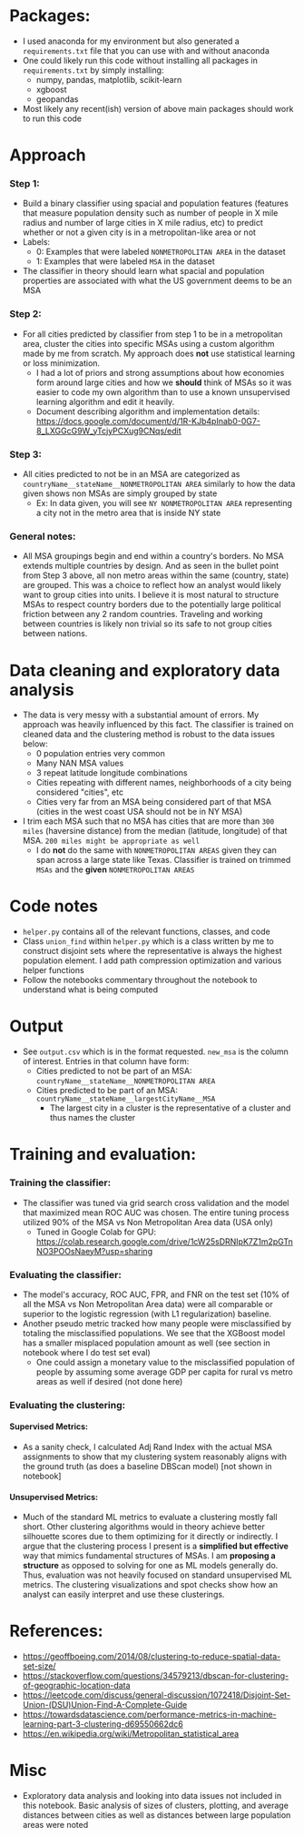 # Packages:
- I used anaconda for my environment but also generated a `requirements.txt` file that you can use with and without anaconda
- One could likely run this code without installing all packages in `requirements.txt` by simply installing:
    - numpy, pandas, matplotlib, scikit-learn
    - xgboost
    - geopandas
- Most likely any recent(ish) version of above main packages should work to run this code

# Approach
### Step 1:
- Build a binary classifier using spacial and population features (features that measure population density such as number of people in X mile radius and number of large cities in X mile radius, etc) to predict whether or not a given city is in a metropolitan-like area or not
- Labels:
    - 0: Examples that were labeled `NONMETROPOLITAN AREA` in the dataset
    - 1: Examples that were labeled `MSA` in the dataset
- The classifier in theory should learn what spacial and population properties are associated with what the US government deems to be an MSA

### Step 2:
- For all cities predicted by classifier from step 1 to be in a metropolitan area, cluster the cities into specific MSAs using a custom algorithm made by me from scratch. My approach does **not** use statistical learning or loss minimization. 
    - I had a lot of priors and strong assumptions about how economies form around large cities and how we **should** think of MSAs so it was easier to code my own algorithm than to use a known unsupervised learning algorithm and edit it heavily.
    - Document describing algorithm and implementation details: https://docs.google.com/document/d/1R-KJb4pInab0-0G7-8_LXGGcG9W_yTcjyPCXug9CNqs/edit
    
### Step 3:
- All cities predicted to not be in an MSA are categorized as `countryName__stateName__NONMETROPOLITAN AREA` similarly to how the data given shows non MSAs are simply grouped by state
    - Ex: In data given, you will see `NY NONMETROPOLITAN AREA` representing a city not in the metro area that is inside NY state 

### General notes:
- All MSA groupings begin and end within a country's borders. No MSA extends multiple countries by design. And as seen in the bullet point from Step 3 above, all non metro areas within the same (country, state) are grouped. This was a choice to reflect how an analyst would likely want to group cities into units. I believe it is most natural to structure MSAs to respect country borders due to the potentially large political friction between any 2 random countries. Traveling and working between countries is likely non trivial so its safe to not group cities between nations.

# Data cleaning and exploratory data analysis
- The data is very messy with a substantial amount of errors. My approach was heavily influenced by this fact. The classifier is trained on cleaned data and the clustering method is robust to the data issues below: 
    - 0 population entries very common
    - Many NAN MSA values
    - 3 repeat latitude longitude combinations
    - Cities repeating with different names, neighborhoods of a city being considered "cities", etc
    - Cities very far from an MSA being considered part of that MSA (cities in the west coast USA should not be in NY MSA)
- I trim each MSA such that no MSA has cities that are more than `300 miles` (haversine distance) from the median (latitude, longitude) of that MSA. `200 miles might be appropriate as well`
    - I do **not** do the same with `NONMETROPOLITAN AREAS` given they can span across a large state like Texas. Classifier is trained on trimmed `MSAs` and the **given** `NONMETROPOLITAN AREAS`

# Code notes
- `helper.py` contains all of the relevant functions, classes, and code
- Class `union_find` within `helper.py` which is a class written by me to construct disjoint sets where the representative is always the highest population element. I add path compression optimization and various helper functions
- Follow the notebooks commentary throughout the notebook to understand what is being computed

# Output
- See `output.csv` which is in the format requested. `new_msa` is the column of interest. Entries in that column have form:
    - Cities predicted to not be part of an MSA: `countryName__stateName__NONMETROPOLITAN AREA`
    - Cities predicted to be part of an MSA: `countryName__stateName__largestCityName__MSA`
        - The largest city in a cluster is the representative of a cluster and thus names the cluster

# Training and evaluation:

### Training the classifier:
- The classifier was tuned via grid search cross validation and the model that maximized mean ROC AUC was chosen. The entire tuning process utilized 90% of the MSA vs Non Metropolitan Area data (USA only)
    - Tuned in Google Colab for GPU: https://colab.research.google.com/drive/1cW25sDRNIpK7Z1m2pGTnNO3POOsNaeyM?usp=sharing 

### Evaluating the classifier:
- The model's accuracy, ROC AUC, FPR, and FNR on the test set (10% of all the MSA vs Non Metropolitan Area data) were all comparable or superior to the logistic regression (with L1 regularization) baseline.
- Another pseudo metric tracked how many people were misclassified by totaling the misclassified populations. We see that the XGBoost model has a smaller misplaced population amount as well (see section in notebook where I do test set eval)
    - One could assign a monetary value to the misclassified population of people by assuming some average GDP per capita for rural vs metro areas as well if desired (not done here) 

### Evaluating the clustering:

#### Supervised Metrics:
- As a sanity check, I calculated Adj Rand Index with the actual MSA assignments to show that my clustering system reasonably aligns with the ground truth (as does a baseline DBScan model) [not shown in notebook]

#### Unsupervised Metrics:
- Much of the standard ML metrics to evaluate a clustering mostly fall short. Other clustering algorithms would in theory achieve better silhouette scores due to them optimizing for it directly or indirectly. I argue that the clustering process I present is a **simplified but effective** way that mimics fundamental structures of MSAs. I am **proposing a structure** as opposed to solving for one as ML models generally do. Thus, evaluation was not heavily focused on standard unsupervised ML metrics. The clustering visualizations and spot checks show how an analyst can easily interpret and use these clusterings.


# References:
- https://geoffboeing.com/2014/08/clustering-to-reduce-spatial-data-set-size/
- https://stackoverflow.com/questions/34579213/dbscan-for-clustering-of-geographic-location-data
- https://leetcode.com/discuss/general-discussion/1072418/Disjoint-Set-Union-(DSU)Union-Find-A-Complete-Guide
- https://towardsdatascience.com/performance-metrics-in-machine-learning-part-3-clustering-d69550662dc6
- https://en.wikipedia.org/wiki/Metropolitan_statistical_area


# Misc
- Exploratory data analysis and looking into data issues not included in this notebook. Basic analysis of sizes of clusters, plotting, and average distances between cities as well as distances between large population areas were noted
